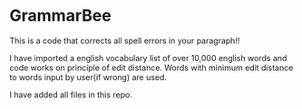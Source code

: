 # GrammarBee
This is a code that corrects all spell errors in your paragraph!!

I have imported a english vocabulary list of over 10,000 english words and code works on principle of edit distance. 
Words with minimum edit distance to words input by user(if wrong) are used.

I have added all files in this repo.
